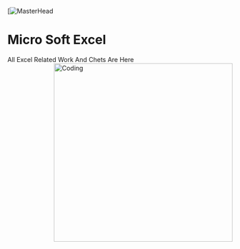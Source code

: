 [![MasterHead](https://cdn.dribbble.com/users/489311/screenshots/6691380/excel-icons-animation.gif)
# Micro Soft Excel
All Excel Related Work And Chets Are Here 
<img align="right" alt="Coding" width="400" src="https://media.tenor.com/flflC6GFzO8AAAAd/sultan-alrefaei-programmer.gif">
